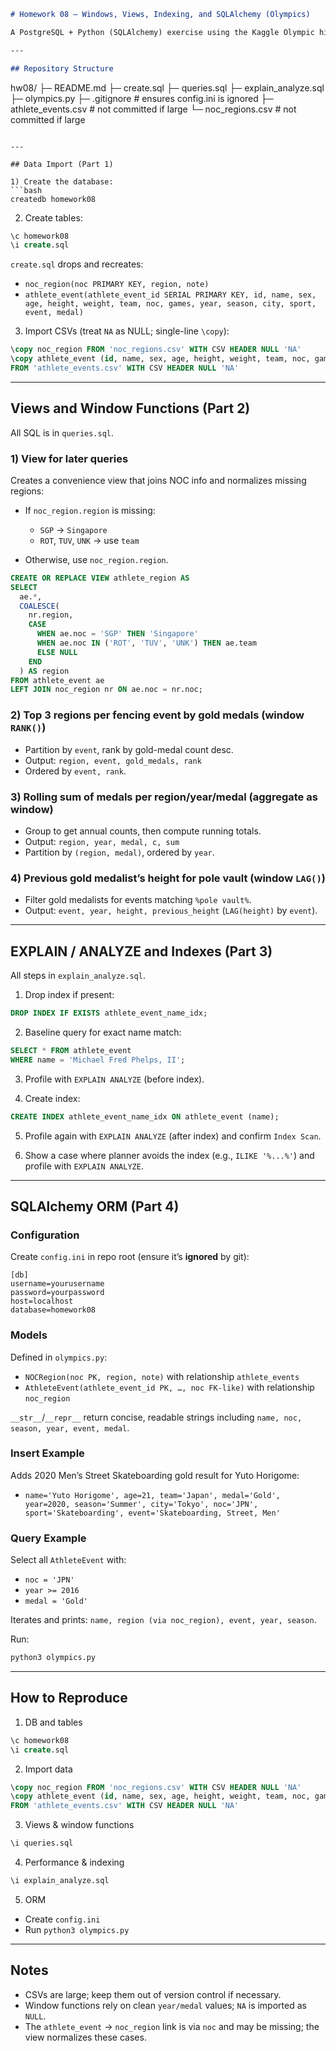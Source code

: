 ```markdown
# Homework 08 — Windows, Views, Indexing, and SQLAlchemy (Olympics)

A PostgreSQL + Python (SQLAlchemy) exercise using the Kaggle Olympic history dataset (1896–2016). Work includes importing CSVs, creating a view, writing window-function queries, profiling with `EXPLAIN ANALYZE` and indexes, and interacting with the database via SQLAlchemy ORM.

---

## Repository Structure

```

hw08/
├─ README.md
├─ create.sql
├─ queries.sql
├─ explain_analyze.sql
├─ olympics.py
├─ .gitignore               # ensures config.ini is ignored
├─ athlete_events.csv       # not committed if large
└─ noc_regions.csv          # not committed if large

````

---

## Data Import (Part 1)

1) Create the database:
```bash
createdb homework08
````

2. Create tables:

```sql
\c homework08
\i create.sql
```

`create.sql` drops and recreates:

* `noc_region(noc PRIMARY KEY, region, note)`
* `athlete_event(athlete_event_id SERIAL PRIMARY KEY, id, name, sex, age, height, weight, team, noc, games, year, season, city, sport, event, medal)`

3. Import CSVs (treat `NA` as NULL; single-line `\copy`):

```sql
\copy noc_region FROM 'noc_regions.csv' WITH CSV HEADER NULL 'NA'
\copy athlete_event (id, name, sex, age, height, weight, team, noc, games, year, season, city, sport, event, medal)
FROM 'athlete_events.csv' WITH CSV HEADER NULL 'NA'
```

---

## Views and Window Functions (Part 2)

All SQL is in `queries.sql`.

### 1) View for later queries

Creates a convenience view that joins NOC info and normalizes missing regions:

* If `noc_region.region` is missing:

  * `SGP` → `Singapore`
  * `ROT`, `TUV`, `UNK` → use `team`
* Otherwise, use `noc_region.region`.

```sql
CREATE OR REPLACE VIEW athlete_region AS
SELECT 
  ae.*,
  COALESCE(
    nr.region,
    CASE
      WHEN ae.noc = 'SGP' THEN 'Singapore'
      WHEN ae.noc IN ('ROT', 'TUV', 'UNK') THEN ae.team
      ELSE NULL
    END
  ) AS region
FROM athlete_event ae
LEFT JOIN noc_region nr ON ae.noc = nr.noc;
```

### 2) Top 3 regions per fencing event by gold medals (window `RANK()`)

* Partition by `event`, rank by gold-medal count desc.
* Output: `region, event, gold_medals, rank`
* Ordered by `event, rank`.

### 3) Rolling sum of medals per region/year/medal (aggregate as window)

* Group to get annual counts, then compute running totals.
* Output: `region, year, medal, c, sum`
* Partition by `(region, medal)`, ordered by `year`.

### 4) Previous gold medalist’s height for pole vault (window `LAG()`)

* Filter gold medalists for events matching `%pole vault%`.
* Output: `event, year, height, previous_height` (`LAG(height)` by `event`).

---

## EXPLAIN / ANALYZE and Indexes (Part 3)

All steps in `explain_analyze.sql`.

1. Drop index if present:

```sql
DROP INDEX IF EXISTS athlete_event_name_idx;
```

2. Baseline query for exact name match:

```sql
SELECT * FROM athlete_event
WHERE name = 'Michael Fred Phelps, II';
```

3. Profile with `EXPLAIN ANALYZE` (before index).

4. Create index:

```sql
CREATE INDEX athlete_event_name_idx ON athlete_event (name);
```

5. Profile again with `EXPLAIN ANALYZE` (after index) and confirm `Index Scan`.

6. Show a case where planner avoids the index (e.g., `ILIKE '%...%'`) and profile with `EXPLAIN ANALYZE`.

---

## SQLAlchemy ORM (Part 4)

### Configuration

Create `config.ini` in repo root (ensure it’s **ignored** by git):

```
[db]
username=yourusername
password=yourpassword
host=localhost
database=homework08
```

### Models

Defined in `olympics.py`:

* `NOCRegion(noc PK, region, note)` with relationship `athlete_events`
* `AthleteEvent(athlete_event_id PK, …, noc FK-like)` with relationship `noc_region`

`__str__`/`__repr__` return concise, readable strings including `name, noc, season, year, event, medal`.

### Insert Example

Adds 2020 Men’s Street Skateboarding gold result for Yuto Horigome:

* `name='Yuto Horigome', age=21, team='Japan', medal='Gold', year=2020, season='Summer', city='Tokyo', noc='JPN', sport='Skateboarding', event='Skateboarding, Street, Men'`

### Query Example

Select all `AthleteEvent` with:

* `noc = 'JPN'`
* `year >= 2016`
* `medal = 'Gold'`

Iterates and prints: `name, region (via noc_region), event, year, season`.

Run:

```bash
python3 olympics.py
```

---

## How to Reproduce

1. DB and tables

```sql
\c homework08
\i create.sql
```

2. Import data

```sql
\copy noc_region FROM 'noc_regions.csv' WITH CSV HEADER NULL 'NA'
\copy athlete_event (id, name, sex, age, height, weight, team, noc, games, year, season, city, sport, event, medal)
FROM 'athlete_events.csv' WITH CSV HEADER NULL 'NA'
```

3. Views & window functions

```sql
\i queries.sql
```

4. Performance & indexing

```sql
\i explain_analyze.sql
```

5. ORM

* Create `config.ini`
* Run `python3 olympics.py`

---

## Notes

* CSVs are large; keep them out of version control if necessary.
* Window functions rely on clean `year/medal` values; `NA` is imported as `NULL`.
* The `athlete_event` → `noc_region` link is via `noc` and may be missing; the view normalizes these cases.

```
```


